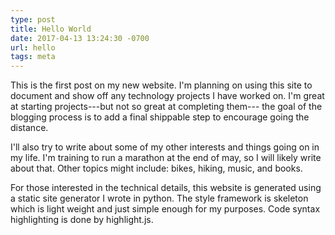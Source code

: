 ```yaml
---
type: post
title: Hello World
date: 2017-04-13 13:24:30 -0700
url: hello
tags: meta
---
```


This is the first post on my new website. I'm planning on using this
site to document and show off any technology projects I have worked
on. I'm great at starting projects---but not so great at completing
them--- the goal of the blogging process is to add a final shippable
step to encourage going the distance.

I'll also try to write about some of my other interests and things
going on in my life. I'm training to run a marathon at the end of may,
so I will likely write about that. Other topics might include: bikes,
hiking, music, and books.

For those interested in the technical details, this website is
generated using a static site generator I wrote in python. The style
framework is skeleton which is light weight and just simple enough for
my purposes. Code syntax highlighting is done by highlight.js.
